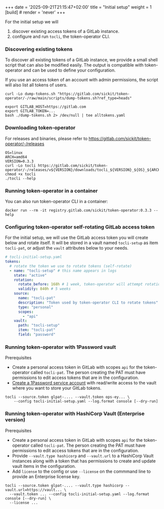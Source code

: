 +++
date = '2025-09-21T21:15:47+02:00'
title = "Initial setup"
weight = 1
[build]
    # render = 'never'
+++

For the initial setup we will
1. discover existing access tokens of a GitLab instance.
2. configure and run `tocli`, the token-operator CLI.

### Discovering existing tokens

To discover all existing tokens of a GitLab instance, we provide a small shell script that can also be modified easily.
The output is compatible with token-operator and can be used to define your configuration.

If you use an access token of an account with admin permissions, the script will also list all tokens of users.

```shell
curl -Lo dump-tokens.sh "https://gitlab.com/sickit/token-operator/-/raw/main/scripts/dump-tokens.sh?ref_type=heads"

export GITLAB_HOST=https://gitlab.com
export GITLAB_TOKEN=...
bash ./dump-tokens.sh 2> /dev/null | tee alltokens.yaml
```

### Downloading token-operator

For releases and binaries, please refer to https://gitlab.com/sickit/token-operator/-/releases

```shell
OS=linux
ARCH=amd64
VERSION=0.3.3
curl -Lo tocli https://gitlab.com/sickit/token-operator/-/releases/v${VERSION}/downloads/tocli_${VERSION}_${OS}_${ARCH}
chmod +x tocli
./tocli --help
```

### Running token-operator in a container

You can also run token-operator CLI in a container:

```shell
docker run --rm -it registry.gitlab.com/sickit/token-operator:0.3.3 --help
```

### Configuring token-operator self-rotating GitLab access token

For the initial setup, we will use the GitLab access token you will create below and rotate itself.
It will be stored in a vault named `tocli-setup` as item `tocli-pat`, or adjust the `vault` attributes below to your needs.

```yaml
# tocli-initial-setup.yaml
tokens:
  # rotate the token we use to rotate tokens (self-rotate)
  - name: "tocli-setup" # this name appears in logs
    state: "active"
    rotation:
      rotate_before: 168h # 1 week, token-operator will attempt rotation 1 week before it expires
      validity: 840h # 5 weeks
    source:
      name: "tocli-pat"
      description: "Token used by token-operator CLI to rotate tokens"
      type: "personal"
      scopes:
        - "api"
    vault:
      path: "tocli-setup"
      item: "tocli-pat"
      field: "password"
```

### Running token-operator with 1Password vault

Prerequisites

- Create a personal access token in GitLab with scopes `api` for the token-operator called `tocli-pat`.
  The person creating the PAT must have permissions to edit access tokens that are in the configuration.
- [Create a 1Password service account](https://developer.1password.com/docs/service-accounts/get-started/) with read/write access to the vault where you want to store your GitLab tokens.

```shell
tocli --source.token glpat-.... --vault.token ops-ey... \
    --config tocli-initial-setup.yaml --log.format console [--dry-run]
```

### Running token-operator with HashiCorp Vault (Enterprise version)

Prerequisites

- Create a personal access token in GitLab with scopes `api` for the token-operator called `tocli-pat`.
  The person creating the PAT must have permissions to edit access tokens that are in the configuration.
- Provide `--vault.type hashicorp` and `--vault.url` to a HashiCorp Vault instances along with a token that has
  permissions to create and update vault items in the configuration.
- Add `license` to the config or use `--license` on the commmand line to provide an Enterprise license key.

```shell
tocli --source.token glpat-.... --vault.type hashicorp --vault.url=https://vault... \
  --vault.token ... --config tocli-initial-setup.yaml --log.format console [--dry-run] \
  --license ...
```
